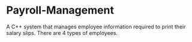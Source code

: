 # Payroll-Management
A C++ system that manages employee information required to print their salary slips. There are 4 types of employees.

